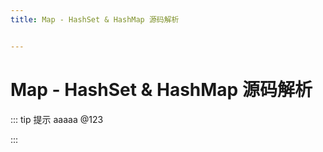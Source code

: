 ```yaml
---
title: Map - HashSet & HashMap 源码解析


---
```


# Map - HashSet & HashMap 源码解析

::: tip 提示
aaaaa @123

:::